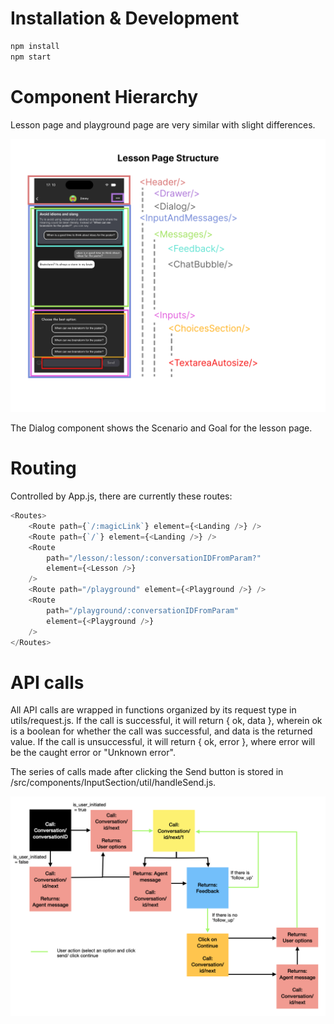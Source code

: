 # Installation & Development

``` sh
npm install
npm start
```

# Component Hierarchy
Lesson page and playground page are very similar with slight differences.

<img src="doc-image/page-structure.png" alt="page structure"/>

The Dialog component shows the Scenario and Goal for the lesson page.


# Routing

Controlled by App.js, there are currently these routes:

``` js
<Routes>
    <Route path={`/:magicLink`} element={<Landing />} />
    <Route path={`/`} element={<Landing />} />
    <Route
        path="/lesson/:lesson/:conversationIDFromParam?"
        element={<Lesson />}
    />
    <Route path="/playground" element={<Playground />} />
    <Route
        path="/playground/:conversationIDFromParam"
        element={<Playground />}
    />
</Routes>
```

# API calls

All API calls are wrapped in functions organized by its request type in 
utils/request.js. If the call is successful, it will return { ok, data }, 
wherein ok is a boolean for whether the call was successful, and data is the 
returned value. If the call is unsuccessful, it will return { ok, error }, where 
error will be the caught error or "Unknown error".

The series of calls made after clicking the Send button is stored in
/src/components/InputSection/util/handleSend.js.

<img src="doc-image/work-flow.png" alt="work flow"/>

